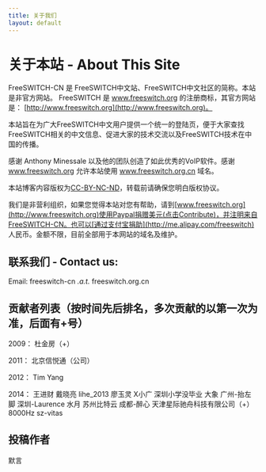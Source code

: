 ```yaml
---
title: 关于我们
layout: default
---
```


# 关于本站 - About This Site

FreeSWITCH-CN 是 FreeSWITCH中文站、FreeSWITCH中文社区的简称。本站是非官方网站。
FreeSWITCH 是 www.freeswitch.org 的注册商标，其官方网站是：
[http://www.freeswitch.org](http://www.freeswitch.org)。

本站旨在为广大FreeSWITCH中文用户提供一个统一的登陆页，便于大家查找FreeSWITCH相关的中文信息、促进大家的技术交流以及FreeSWITCH技术在中国的传播。
    
感谢 Anthony Minessale 以及他的团队创造了如此优秀的VoIP软件。感谢 www.freeswitch.org 允许本站使用 www.freeswitch.org.cn 域名。             

本站博客内容版权为[CC-BY-NC-ND](http://zh.wikipedia.org/wiki/%E5%88%9B%E9%80%A0%E5%85%B1%E7%94%A8)，转载前请确保您明白版权协议。

我们是非营利组织，如果您觉得本站对您有帮助，请到[www.freeswitch.org](http://www.freeswitch.org)使用Paypal捐赠美元(点击Contribute)，并注明来自FreeSWITCH-CN。也可以[通过支付宝捐助](http://me.alipay.com/freeswitch) 人民币。金额不限，目前全部用于本网站的域名及维护。

## 联系我们 - Contact us:

Email: freeswitch-cn _.a.t._ freeswitch.org.cn

## 贡献者列表（按时间先后排名，多次贡献的以第一次为准，后面有+号）

2009：
杜金房（+）

2011：
北京信悦通（公司）

2012：
Tim Yang

2014：
王进财
戴晓亮
lihe_2013
廖玉灵
X小广
深圳小学没毕业
大象
广州-抬左脚
深圳-Laurence
水月
苏州比特云
成都-醉心
天津星际驰舟科技有限公司（+）
8000Hz
sz-vitas


## 投稿作者

默言
